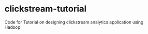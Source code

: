 clickstream-tutorial
====================

Code for Tutorial on designing clickstream analytics application using Hadoop
